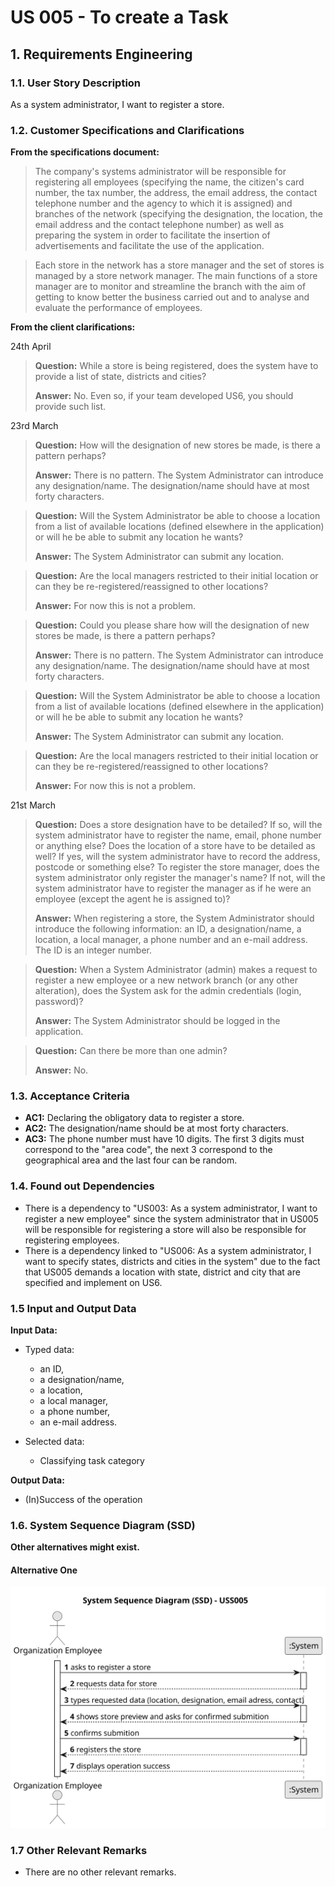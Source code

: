 # US 005 - To create a Task 

## 1. Requirements Engineering


### 1.1. User Story Description


As a system administrator, I want to register a store. 



### 1.2. Customer Specifications and Clarifications 


**From the specifications document:**

>   The company's systems administrator will be responsible for registering all employees (specifying
the name, the citizen's card number, the tax number, the address, the email address, the contact
telephone number and the agency to which it is assigned) and branches of the network (specifying
the designation, the location, the email address and the contact telephone number) as well as
preparing the system in order to facilitate the insertion of advertisements and facilitate the use of the
application.

>	Each store in the network has a store manager and the set of stores is managed by a store network
manager. The main functions of a store manager are to monitor and streamline the branch with the
aim of getting to know better the business carried out and to analyse and evaluate the performance
of employees.


**From the client clarifications:**


24th April 

> **Question:**  While a store is being registered, does the system have to provide a list of state, districts and cities?
> 
> **Answer:**  No. Even so, if your team developed US6, you should provide such list. 


23rd March

> **Question:**  How will the designation of new stores be made, is there a pattern perhaps?
>
> **Answer:**  There is no pattern. The System Administrator can introduce any designation/name. The designation/name should have at most forty characters.

> **Question:**  Will the System Administrator be able to choose a location from a list of available locations (defined elsewhere in the application) or will he be able to submit any location he wants?
>
> **Answer:** The System Administrator can submit any location.

> **Question:**  Are the local managers restricted to their initial location or can they be re-registered/reassigned to other locations?
>
> **Answer:**  For now this is not a problem.

> **Question:**  Could you please share how will the designation of new stores be made, is there a pattern perhaps?
> 
> **Answer:**  There is no pattern. The System Administrator can introduce any designation/name. The designation/name should have at most forty characters.

> **Question:**  Will the System Administrator be able to choose a location from a list of available locations (defined elsewhere in the application) or will he be able to submit any location he wants?
> 
> **Answer:**  The System Administrator can submit any location.

> **Question:**  Are the local managers restricted to their initial location or can they be re-registered/reassigned to other locations?
> 
> **Answer:**  For now this is not a problem.


21st March 

> **Question:**  Does a store designation have to be detailed? If so, will the system administrator have to register the name, email, phone number or anything else? Does the location of a store have to be detailed as well? If yes, will the system administrator have to record the address, postcode or something else? To register the store manager, does the system administrator only register the manager's name? If not, will the system administrator have to register the manager as if he were an employee (except the agent he is assigned to)?
> 
> **Answer:**  When registering a store, the System Administrator should introduce the following information: an ID, a designation/name, a location, a local manager, a phone number and an e-mail address. The ID is an integer number.

> **Question:**  When a System Administrator (admin) makes a request to register a new employee or a new network branch (or any other alteration), does the System ask for the admin credentials (login, password)?
> 
> **Answer:**  The System Administrator should be logged in the application.

> **Question:** Can there be more than one admin? 
> 
> **Answer:** No. 
 

### 1.3. Acceptance Criteria

* **AC1:** Declaring the obligatory data to register a store.
* **AC2:** The designation/name should be at most forty characters.
* **AC3:** The phone number must have 10 digits. The first 3 digits must correspond to the "area code", the next 3 correspond to the geographical area and the last four can be random.

### 1.4. Found out Dependencies

* There is a dependency to "US003: As a system administrator, I want to register a new employee" since the system administrator that in US005 will be responsible for registering a store will also be responsible for registering employees.
* There is a dependency linked to "US006: As a system administrator, I want to specify states, districts and cities in the system" due to the fact that US005 demands a location with state, district and city that are specified and implement on US6.

### 1.5 Input and Output Data

**Input Data:**

* Typed data:
	* an ID, 
	* a designation/name,
    * a location,
	* a local manager, 
	* a phone number, 
	* an e-mail address.
	
* Selected data:
	* Classifying task category 

**Output Data:**

* (In)Success of the operation

### 1.6. System Sequence Diagram (SSD)

**Other alternatives might exist.**

#### Alternative One

![System Sequence Diagram - Alternative One](svg/us005-system-sequence-diagram.svg)


### 1.7 Other Relevant Remarks

*  There are no other relevant remarks. 